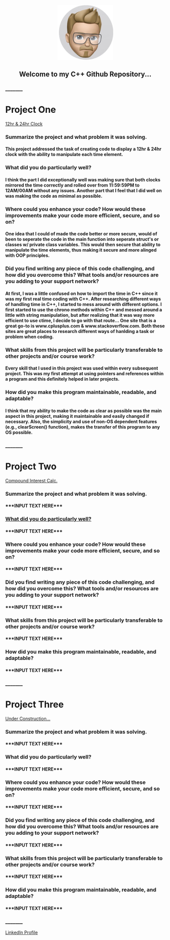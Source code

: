 <p align="center"><img src="https://github.com/va-nilla-gorilla/CPlusPlus/blob/main/thumbnail_IMG_0037.jpg?raw=true" width="175" title="hover text"></p>

<h2 align="center"> Welcome to my C++ Github Repository...</h2>

<h3>_______</h3>

<h1>Project One</h1>

<a href="https://github.com/va-nilla-gorilla/CPlusPlus/tree/main/Project1/Project1/src">12hr & 24hr Clock</a>

<h3>Summarize the project and what problem it was solving.</h3>

<h4>This project addressed the task of creating code to display a 12hr & 24hr clock with the ability to manipulate each time element.</h4>

<h3>What did you do particularly well?</h3>

<h4>I think the part I did exceptionally well was making sure that both clocks mirrored the time correctly and rolled over from 11:59:59PM to 12AM/00AM without any issues. Another part that I feel that I did well on was making the code as minimal as possible.</h4>

<h3>Where could you enhance your code? How would these improvements make your code more efficient, secure, and so on?</h3>

<h4>One idea that I could of made the code better or more secure, would of been to seperate the code in the main function into seperate struct's or classes w/ private class variables. This would then secure that ability to manipulate the time elements, thus making it secure and more alinged with OOP principles.</h4>

<h3>Did you find writing any piece of this code challenging, and how did you overcome this? What tools and/or resources are you adding to your support network?</h3>

<h4>At first, I was a little confused on how to import the time in C++ since it was my first real time coding with C++. After researching different ways of handling time in C++, I started to mess around with different options. I first started to use the chrono methods within C++ and messed around a little with string manipulation, but after realizing that it was way more efficient to use ctime, I decide to go with that route... One site that is a great go-to is www.cplusplus.com & www.stackoverflow.com. Both these sites are great places to research different ways of hanlding a task or problem when coding.</h4>

<h3>What skills from this project will be particularly transferable to other projects and/or course work?</h3>

<h4>Every skill that I used in this project was used within every subsequent project. This was my first attempt at using pointers and references within a program and this definitely helped in later projects.</h4>

<h3>How did you make this program maintainable, readable, and adaptable?</h3>

<h4>I think that my ability to make the code as clear as possible was the main aspect in this project, making it maintainable and easily changed if necessary. Also, the simplicity and use of non-OS dependent features (e.g., clearScreen() function), makes the transfer of this program to any OS possible.</h4>

<h3>_______</h3>

<h1>Project Two</h1>

<a href="https://github.com/va-nilla-gorilla/CPlusPlus/tree/main/Project2/Project2/src">Compound Interest Calc.</a>

<h3>Summarize the project and what problem it was solving.</h3>

<h4>***INPUT TEXT HERE***</h4>

<h3><p><u>What did you do particularly well?</u></p></h3>

<h4>***INPUT TEXT HERE***</h4>

<h3>Where could you enhance your code? How would these improvements make your code more efficient, secure, and so on?</h3>

<h4>***INPUT TEXT HERE***</h4>

<h3>Did you find writing any piece of this code challenging, and how did you overcome this? What tools and/or resources are you adding to your support network?</h3>

<h4>***INPUT TEXT HERE***</h4>

<h3>What skills from this project will be particularly transferable to other projects and/or course work?</h3>

<h4>***INPUT TEXT HERE***</h4>

<h3>How did you make this program maintainable, readable, and adaptable?</h3>

<h4>***INPUT TEXT HERE***</h4>

<h3>_______</h3>

<h1>Project Three</h1>

<a href="https://github.com/va-nilla-gorilla/CPlusPlus">Under Construction...</a>

<h3>Summarize the project and what problem it was solving.</h3>

<h4>***INPUT TEXT HERE***</h4>

<h3>What did you do particularly well?</h3>

<h4>***INPUT TEXT HERE***</h4>

<h3>Where could you enhance your code? How would these improvements make your code more efficient, secure, and so on?</h3>

<h4>***INPUT TEXT HERE***</h4>

<h3>Did you find writing any piece of this code challenging, and how did you overcome this? What tools and/or resources are you adding to your support network?</h3>

<h4>***INPUT TEXT HERE***</h4>

<h3>What skills from this project will be particularly transferable to other projects and/or course work?</h3>

<h4>***INPUT TEXT HERE***</h4>

<h3>How did you make this program maintainable, readable, and adaptable?</h3>

<h4>***INPUT TEXT HERE***</h4>

<h3>_______</h3>

<a href="https://www.linkedin.com/in/uriah-fadum-info-sec-tech-llc">LinkedIn Profile</a>
